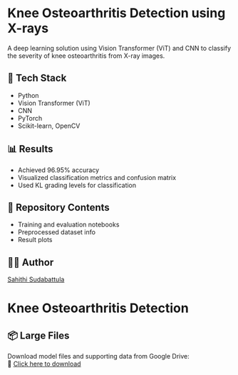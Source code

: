 # Knee Osteoarthritis Detection using X-rays

A deep learning solution using Vision Transformer (ViT) and CNN to classify the severity of knee osteoarthritis from X-ray images.

## 🧠 Tech Stack
- Python
- Vision Transformer (ViT)
- CNN
- PyTorch
- Scikit-learn, OpenCV

## 📊 Results
- Achieved 96.95% accuracy
- Visualized classification metrics and confusion matrix
- Used KL grading levels for classification

## 📁 Repository Contents
- Training and evaluation notebooks
- Preprocessed dataset info
- Result plots

## 👩‍💻 Author
[Sahithi Sudabattula](https://www.linkedin.com/in/sahithisudabattula/)

# Knee Osteoarthritis Detection

## 📦 Large Files

Download model files and supporting data from Google Drive:  
🔗 [Click here to download](https://drive.google.com/file/d/1orOlEGF5w_x_p1VyH3oEVGGHRTMgXSHA/view?usp=drive_link)
